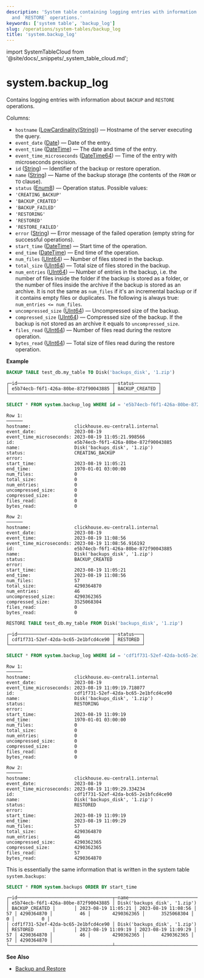 ```yaml
---
description: 'System table containing logging entries with information about `BACKUP`
  and `RESTORE` operations.'
keywords: ['system table', 'backup_log']
slug: /operations/system-tables/backup_log
title: 'system.backup_log'
---
```


import SystemTableCloud from '@site/docs/_snippets/_system_table_cloud.md';

# system.backup_log

<SystemTableCloud/>

Contains logging entries with information about `BACKUP` and `RESTORE` operations.

Columns:

- `hostname` ([LowCardinality(String)](../../sql-reference/data-types/string.md)) — Hostname of the server executing the query.
- `event_date` ([Date](../../sql-reference/data-types/date.md)) — Date of the entry.
- `event_time` ([DateTime](../../sql-reference/data-types/datetime.md)) — The date and time of the entry.
- `event_time_microseconds` ([DateTime64](../../sql-reference/data-types/datetime64.md)) — Time of the entry with microseconds precision.
- `id` ([String](../../sql-reference/data-types/string.md)) — Identifier of the backup or restore operation.
- `name` ([String](../../sql-reference/data-types/string.md)) — Name of the backup storage (the contents of the `FROM` or `TO` clause).
- `status` ([Enum8](../../sql-reference/data-types/enum.md)) — Operation status. Possible values:
- `'CREATING_BACKUP'`
- `'BACKUP_CREATED'`
- `'BACKUP_FAILED'`
- `'RESTORING'`
- `'RESTORED'`
- `'RESTORE_FAILED'`
- `error` ([String](../../sql-reference/data-types/string.md)) — Error message of the failed operation (empty string for successful operations).
- `start_time` ([DateTime](../../sql-reference/data-types/datetime.md)) — Start time of the operation.
- `end_time` ([DateTime](../../sql-reference/data-types/datetime.md)) — End time of the operation.
- `num_files` ([UInt64](/sql-reference/data-types/int-uint#integer-ranges)) — Number of files stored in the backup.
- `total_size` ([UInt64](/sql-reference/data-types/int-uint#integer-ranges)) — Total size of files stored in the backup.
- `num_entries` ([UInt64](/sql-reference/data-types/int-uint#integer-ranges)) — Number of entries in the backup, i.e. the number of files inside the folder if the backup is stored as a folder, or the number of files inside the archive if the backup is stored as an archive. It is not the same as `num_files` if it's an incremental backup or if it contains empty files or duplicates. The following is always true: `num_entries <= num_files`.
- `uncompressed_size` ([UInt64](/sql-reference/data-types/int-uint#integer-ranges)) — Uncompressed size of the backup.
- `compressed_size` ([UInt64](/sql-reference/data-types/int-uint#integer-ranges)) — Compressed size of the backup. If the backup is not stored as an archive it equals to `uncompressed_size`.
- `files_read` ([UInt64](/sql-reference/data-types/int-uint#integer-ranges)) — Number of files read during the restore operation.
- `bytes_read` ([UInt64](/sql-reference/data-types/int-uint#integer-ranges)) — Total size of files read during the restore operation.

**Example**

```sql
BACKUP TABLE test_db.my_table TO Disk('backups_disk', '1.zip')
```

```response
┌─id───────────────────────────────────┬─status─────────┐
│ e5b74ecb-f6f1-426a-80be-872f90043885 │ BACKUP_CREATED │
└──────────────────────────────────────┴────────────────┘
```

```sql
SELECT * FROM system.backup_log WHERE id = 'e5b74ecb-f6f1-426a-80be-872f90043885' ORDER BY event_date, event_time_microseconds \G
```

```response
Row 1:
──────
hostname:                clickhouse.eu-central1.internal
event_date:              2023-08-19
event_time_microseconds: 2023-08-19 11:05:21.998566
id:                      e5b74ecb-f6f1-426a-80be-872f90043885
name:                    Disk('backups_disk', '1.zip')
status:                  CREATING_BACKUP
error:                   
start_time:              2023-08-19 11:05:21
end_time:                1970-01-01 03:00:00
num_files:               0
total_size:              0
num_entries:             0
uncompressed_size:       0
compressed_size:         0
files_read:              0
bytes_read:              0

Row 2:
──────
hostname:                clickhouse.eu-central1.internal
event_date:              2023-08-19
event_time:              2023-08-19 11:08:56
event_time_microseconds: 2023-08-19 11:08:56.916192
id:                      e5b74ecb-f6f1-426a-80be-872f90043885
name:                    Disk('backups_disk', '1.zip')
status:                  BACKUP_CREATED
error:                   
start_time:              2023-08-19 11:05:21
end_time:                2023-08-19 11:08:56
num_files:               57
total_size:              4290364870
num_entries:             46
uncompressed_size:       4290362365
compressed_size:         3525068304
files_read:              0
bytes_read:              0
```

```sql
RESTORE TABLE test_db.my_table FROM Disk('backups_disk', '1.zip')
```

```response
┌─id───────────────────────────────────┬─status───┐
│ cdf1f731-52ef-42da-bc65-2e1bfcd4ce90 │ RESTORED │
└──────────────────────────────────────┴──────────┘
```

```sql
SELECT * FROM system.backup_log WHERE id = 'cdf1f731-52ef-42da-bc65-2e1bfcd4ce90' ORDER BY event_date, event_time_microseconds \G
```

```response
Row 1:
──────
hostname:                clickhouse.eu-central1.internal
event_date:              2023-08-19
event_time_microseconds: 2023-08-19 11:09:19.718077
id:                      cdf1f731-52ef-42da-bc65-2e1bfcd4ce90
name:                    Disk('backups_disk', '1.zip')
status:                  RESTORING
error:                   
start_time:              2023-08-19 11:09:19
end_time:                1970-01-01 03:00:00
num_files:               0
total_size:              0
num_entries:             0
uncompressed_size:       0
compressed_size:         0
files_read:              0
bytes_read:              0

Row 2:
──────
hostname:                clickhouse.eu-central1.internal
event_date:              2023-08-19
event_time_microseconds: 2023-08-19 11:09:29.334234
id:                      cdf1f731-52ef-42da-bc65-2e1bfcd4ce90
name:                    Disk('backups_disk', '1.zip')
status:                  RESTORED
error:                   
start_time:              2023-08-19 11:09:19
end_time:                2023-08-19 11:09:29
num_files:               57
total_size:              4290364870
num_entries:             46
uncompressed_size:       4290362365
compressed_size:         4290362365
files_read:              57
bytes_read:              4290364870
```

This is essentially the same information that is written in the system table `system.backups`:

```sql
SELECT * FROM system.backups ORDER BY start_time
```

```response
┌─id───────────────────────────────────┬─name──────────────────────────┬─status─────────┬─error─┬──────────start_time─┬────────────end_time─┬─num_files─┬─total_size─┬─num_entries─┬─uncompressed_size─┬─compressed_size─┬─files_read─┬─bytes_read─┐
│ e5b74ecb-f6f1-426a-80be-872f90043885 │ Disk('backups_disk', '1.zip') │ BACKUP_CREATED │       │ 2023-08-19 11:05:21 │ 2023-08-19 11:08:56 │        57 │ 4290364870 │          46 │        4290362365 │      3525068304 │          0 │          0 │
│ cdf1f731-52ef-42da-bc65-2e1bfcd4ce90 │ Disk('backups_disk', '1.zip') │ RESTORED       │       │ 2023-08-19 11:09:19 │ 2023-08-19 11:09:29 │        57 │ 4290364870 │          46 │        4290362365 │      4290362365 │         57 │ 4290364870 │
└──────────────────────────────────────┴───────────────────────────────┴────────────────┴───────┴─────────────────────┴─────────────────────┴───────────┴────────────┴─────────────┴───────────────────┴─────────────────┴────────────┴────────────┘
```

**See Also**

- [Backup and Restore](../../operations/backup.md)
